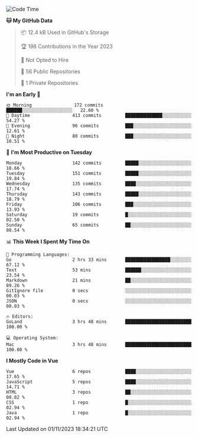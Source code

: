 <!--START_SECTION:waka-->
![Code Time](http://img.shields.io/badge/Code%20Time-911%20hrs%2023%20mins-blue)

**🐱 My GitHub Data** 

> 📦 12.4 kB Used in GitHub's Storage 
 > 
> 🏆 198 Contributions in the Year 2023
 > 
> 🚫 Not Opted to Hire
 > 
> 📜 56 Public Repositories 
 > 
> 🔑 1 Private Repositories 
 > 
**I'm an Early 🐤** 

```text
🌞 Morning                172 commits         ██████░░░░░░░░░░░░░░░░░░░   22.60 % 
🌆 Daytime                413 commits         ██████████████░░░░░░░░░░░   54.27 % 
🌃 Evening                96 commits          ███░░░░░░░░░░░░░░░░░░░░░░   12.61 % 
🌙 Night                  80 commits          ███░░░░░░░░░░░░░░░░░░░░░░   10.51 % 
```
📅 **I'm Most Productive on Tuesday** 

```text
Monday                   142 commits         █████░░░░░░░░░░░░░░░░░░░░   18.66 % 
Tuesday                  151 commits         █████░░░░░░░░░░░░░░░░░░░░   19.84 % 
Wednesday                135 commits         ████░░░░░░░░░░░░░░░░░░░░░   17.74 % 
Thursday                 143 commits         █████░░░░░░░░░░░░░░░░░░░░   18.79 % 
Friday                   106 commits         ███░░░░░░░░░░░░░░░░░░░░░░   13.93 % 
Saturday                 19 commits          █░░░░░░░░░░░░░░░░░░░░░░░░   02.50 % 
Sunday                   65 commits          ██░░░░░░░░░░░░░░░░░░░░░░░   08.54 % 
```


📊 **This Week I Spent My Time On** 

```text
💬 Programming Languages: 
Go                       2 hrs 33 mins       █████████████████░░░░░░░░   67.12 % 
Text                     53 mins             ██████░░░░░░░░░░░░░░░░░░░   23.54 % 
Markdown                 21 mins             ██░░░░░░░░░░░░░░░░░░░░░░░   09.26 % 
GitIgnore file           0 secs              ░░░░░░░░░░░░░░░░░░░░░░░░░   00.03 % 
JSON                     0 secs              ░░░░░░░░░░░░░░░░░░░░░░░░░   00.03 % 

🔥 Editors: 
GoLand                   3 hrs 48 mins       █████████████████████████   100.00 % 

💻 Operating System: 
Mac                      3 hrs 48 mins       █████████████████████████   100.00 % 
```

**I Mostly Code in Vue** 

```text
Vue                      6 repos             ████░░░░░░░░░░░░░░░░░░░░░   17.65 % 
JavaScript               5 repos             ████░░░░░░░░░░░░░░░░░░░░░   14.71 % 
HTML                     3 repos             ██░░░░░░░░░░░░░░░░░░░░░░░   08.82 % 
CSS                      1 repo              █░░░░░░░░░░░░░░░░░░░░░░░░   02.94 % 
Java                     1 repo              █░░░░░░░░░░░░░░░░░░░░░░░░   02.94 % 
```




 Last Updated on 01/11/2023 18:34:21 UTC
<!--END_SECTION:waka-->
